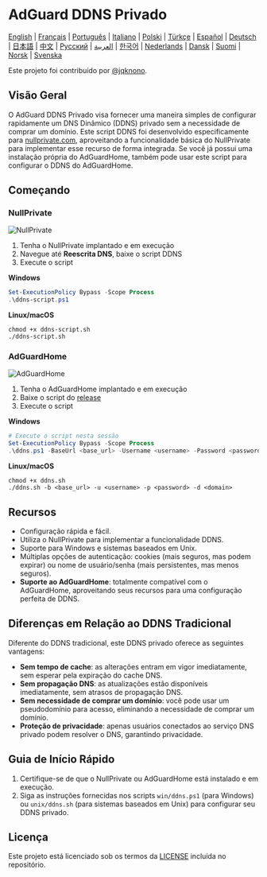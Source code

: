 # AdGuard DDNS Privado

[English](readme.md) | [Français](readme.fr.md) | [Português](readme.pt.md) | [Italiano](readme.it.md) | [Polski](readme.pl.md) | [Türkçe](readme.tr.md) | [Español](readme.es.md) | [Deutsch](readme.de.md) | [日本語](readme.ja.md) | [中文](readme.zh.md) | [Русский](readme.ru.md) | [العربية](readme.ar.md) | [한국어](readme.ko.md) | [Nederlands](readme.nl.md) | [Dansk](readme.da.md) | [Suomi](readme.fi.md) | [Norsk](readme.no.md) | [Svenska](readme.sv.md)

Este projeto foi contribuído por [@jqknono](https://github.com/jqknono).

## Visão Geral

O AdGuard DDNS Privado visa fornecer uma maneira simples de configurar rapidamente um DNS Dinâmico (DDNS) privado sem a necessidade de comprar um domínio.
Este script DDNS foi desenvolvido especificamente para [nullprivate.com](https://nullprivate.com), aproveitando a funcionalidade básica do NullPrivate para implementar esse recurso de forma integrada.
Se você já possui uma instalação própria do AdGuardHome, também pode usar este script para configurar o DDNS do AdGuardHome.

## Começando

### NullPrivate

![NullPrivate](./assets/nullprivate.webp)

1. Tenha o NullPrivate implantado e em execução
2. Navegue até **Reescrita DNS**, baixe o script DDNS
3. Execute o script

**Windows**

```powershell
Set-ExecutionPolicy Bypass -Scope Process
.\ddns-script.ps1
```

**Linux/macOS**

```shell
chmod +x ddns-script.sh
./ddns-script.sh
```

### AdGuardHome

![AdGuardHome](./assets/adguardhome.webp)

1. Tenha o AdGuardHome implantado e em execução
2. Baixe o script do [release](https://github.com/NullPrivate/nullprivate-ddns/releases)
3. Execute o script

**Windows**

```powershell
# Execute o script nesta sessão
Set-ExecutionPolicy Bypass -Scope Process
.\ddns.ps1 -BaseUrl <base_url> -Username <username> -Password <password> -Domain <domain>
```

**Linux/macOS**

```shell
chmod +x ddns.sh
./ddns.sh -b <base_url> -u <username> -p <password> -d <domain>
```

## Recursos

- Configuração rápida e fácil.
- Utiliza o NullPrivate para implementar a funcionalidade DDNS.
- Suporte para Windows e sistemas baseados em Unix.
- Múltiplas opções de autenticação: cookies (mais seguros, mas podem expirar) ou nome de usuário/senha (mais persistentes, mas menos seguros).
- **Suporte ao AdGuardHome**: totalmente compatível com o AdGuardHome, aproveitando seus recursos para uma configuração perfeita de DDNS.

## Diferenças em Relação ao DDNS Tradicional

Diferente do DDNS tradicional, este DDNS privado oferece as seguintes vantagens:

- **Sem tempo de cache**: as alterações entram em vigor imediatamente, sem esperar pela expiração do cache DNS.
- **Sem propagação DNS**: as atualizações estão disponíveis imediatamente, sem atrasos de propagação DNS.
- **Sem necessidade de comprar um domínio**: você pode usar um pseudodomínio para acesso, eliminando a necessidade de comprar um domínio.
- **Proteção de privacidade**: apenas usuários conectados ao serviço DNS privado podem resolver o DNS, garantindo privacidade.

## Guia de Início Rápido

1. Certifique-se de que o NullPrivate ou AdGuardHome está instalado e em execução.
2. Siga as instruções fornecidas nos scripts `win/ddns.ps1` (para Windows) ou `unix/ddns.sh` (para sistemas baseados em Unix) para configurar seu DDNS privado.

## Licença

Este projeto está licenciado sob os termos da [LICENSE](LICENSE) incluída no repositório.